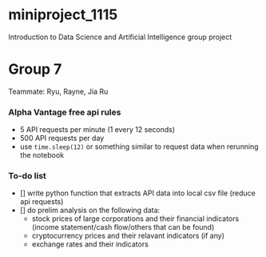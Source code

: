# miniproject_1115
Introduction to Data Science and Artificial Intelligence group project

# Group 7
Teammate: Ryu, Rayne, Jia Ru

### Alpha Vantage free api rules
- 5 API requests per minute (1 every 12 seconds)
- 500 API requests per day
- use `time.sleep(12)` or something similar to request data when rerunning the notebook

### To-do list
- [] write python function that extracts API data into local csv file (reduce api requests)
- [] do prelim analysis on the following data:
    - stock prices of large corporations and their financial indicators (income statement/cash flow/others that can be found)
    - cryptocurrency prices and their relavant indicators (if any)
    - exchange rates and their indicators
